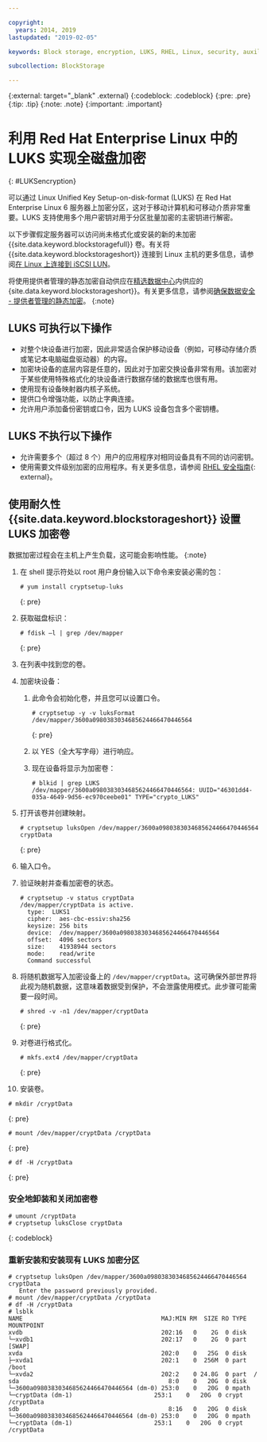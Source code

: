 ```yaml
---

copyright:
  years: 2014, 2019
lastupdated: "2019-02-05"

keywords: Block storage, encryption, LUKS, RHEL, Linux, security, auxiliary storage

subcollection: BlockStorage

---
```

{:external: target="_blank" .external}
{:codeblock: .codeblock}
{:pre: .pre}
{:tip: .tip}
{:note: .note}
{:important: .important}

# 利用 Red Hat Enterprise Linux 中的 LUKS 实现全磁盘加密
{: #LUKSencryption}

可以通过 Linux Unified Key Setup-on-disk-format (LUKS) 在 Red Hat Enterprise Linux 6 服务器上加密分区，这对于移动计算机和可移动介质非常重要。LUKS 支持使用多个用户密钥对用于分区批量加密的主密钥进行解密。

以下步骤假定服务器可以访问尚未格式化或安装的新的未加密 {{site.data.keyword.blockstoragefull}} 卷。有关将 {{site.data.keyword.blockstorageshort}} 连接到 Linux 主机的更多信息，请参阅[在 Linux 上连接到 iSCSI LUN](/docs/infrastructure/BlockStorage?topic=BlockStorage-mountingLinux)。

将使用提供者管理的静态加密自动供应在[精选数据中心](/docs/infrastructure/BlockStorage?topic=BlockStorage-news)内供应的 {site.data.keyword.blockstorageshort}}。有关更多信息，请参阅[确保数据安全 - 提供者管理的静态加密](/docs/infrastructure/BlockStorage?topic=BlockStorage-encryption)。
{:note}

## LUKS 可执行以下操作

- 对整个块设备进行加密，因此非常适合保护移动设备（例如，可移动存储介质或笔记本电脑磁盘驱动器）的内容。
- 加密块设备的底层内容是任意的，因此对于加密交换设备非常有用。该加密对于某些使用特殊格式化的块设备进行数据存储的数据库也很有用。
- 使用现有设备映射器内核子系统。
- 提供口令增强功能，以防止字典连接。
- 允许用户添加备份密钥或口令，因为 LUKS 设备包含多个密钥槽。


## LUKS 不执行以下操作

- 允许需要多个（超过 8 个）用户的应用程序对相同设备具有不同的访问密钥。
- 使用需要文件级别加密的应用程序。有关更多信息，请参阅 [RHEL 安全指南](https://access.redhat.com/documentation/en-US/Red_Hat_Enterprise_Linux/7/html/Security_Guide/sec-Encryption.html){: external}。

## 使用耐久性 {{site.data.keyword.blockstorageshort}} 设置 LUKS 加密卷

数据加密过程会在主机上产生负载，这可能会影响性能。
{:note}

1. 在 shell 提示符处以 root 用户身份输入以下命令来安装必需的包：<br/>
   ```
   # yum install cryptsetup-luks
   ```
   {: pre}
2. 获取磁盘标识：<br/>
   ```
   # fdisk –l | grep /dev/mapper
   ```
   {: pre}
3. 在列表中找到您的卷。
4. 加密块设备：

   1. 此命令会初始化卷，并且您可以设置口令。<br/>

      ```
      # cryptsetup -y -v luksFormat /dev/mapper/3600a0980383034685624466470446564
      ```
      {: pre}

   2. 以 YES（全大写字母）进行响应。

   3. 现在设备将显示为加密卷：

      ```
      # blkid | grep LUKS
      /dev/mapper/3600a0980383034685624466470446564: UUID="46301dd4-035a-4649-9d56-ec970ceebe01" TYPE="crypto_LUKS"
      ```

5. 打开该卷并创建映射。<br/>
   ```
   # cryptsetup luksOpen /dev/mapper/3600a0980383034685624466470446564 cryptData
   ```
   {: pre}
6. 输入口令。
7. 验证映射并查看加密卷的状态。<br/>
   ```
   # cryptsetup -v status cryptData
   /dev/mapper/cryptData is active.
     type:  LUKS1
     cipher:  aes-cbc-essiv:sha256
     keysize: 256 bits
     device:  /dev/mapper/3600a0980383034685624466470446564
     offset:  4096 sectors
     size:    41938944 sectors
     mode:    read/write
     Command successful
   ```
8. 将随机数据写入加密设备上的 `/dev/mapper/cryptData`。这可确保外部世界将此视为随机数据，这意味着数据受到保护，不会泄露使用模式。此步骤可能需要一段时间。<br/>
    ```
    # shred -v -n1 /dev/mapper/cryptData
    ```
    {: pre}
9. 对卷进行格式化。<br/>
   ```
   # mkfs.ext4 /dev/mapper/cryptData
   ```
   {: pre}
10. 安装卷。<br/>
   ```
   # mkdir /cryptData
   ```
   {: pre}
   ```
   # mount /dev/mapper/cryptData /cryptData
   ```
   {: pre}
   ```
   # df -H /cryptData
   ```
   {: pre}

### 安全地卸装和关闭加密卷
   ```
   # umount /cryptData
   # cryptsetup luksClose cryptData
   ```
   {: codeblock}

### 重新安装和安装现有 LUKS 加密分区
   ```
   # cryptsetup luksOpen /dev/mapper/3600a0980383034685624466470446564 cryptData
      Enter the password previously provided.
   # mount /dev/mapper/cryptData /cryptData
   # df -H /cryptData
   # lsblk
   NAME                                       MAJ:MIN RM  SIZE RO TYPE  MOUNTPOINT
   xvdb                                       202:16   0    2G  0 disk
   └─xvdb1                                    202:17   0    2G  0 part  [SWAP]
   xvda                                       202:0    0   25G  0 disk
   ├─xvda1                                    202:1    0  256M  0 part  /boot
   └─xvda2                                    202:2    0 24.8G  0 part  /
   sda                                          8:0    0   20G  0 disk
   └─3600a0980383034685624466470446564 (dm-0) 253:0    0   20G  0 mpath
   └─cryptData (dm-1)                       253:1    0   20G  0 crypt /cryptData
   sdb                                          8:16   0   20G  0 disk
   └─3600a0980383034685624466470446564 (dm-0) 253:0    0   20G  0 mpath
   └─cryptData (dm-1)                       253:1    0   20G  0 crypt /cryptData
   ```
